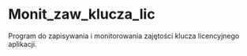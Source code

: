 # Monit_zaw_klucza_lic
Program do zapisywania i monitorowania zajętości klucza licencyjnego aplikacji. 
